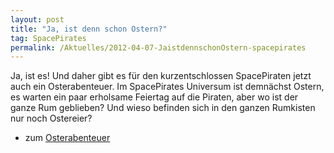 ```yaml
---
layout: post
title: "Ja, ist denn schon Ostern?"
tag: SpacePirates
permalink: /Aktuelles/2012-04-07-JaistdennschonOstern-spacepirates
---
```


Ja, ist es! Und daher gibt es für den kurzentschlossen SpacePiraten jetzt auch ein Osterabenteuer. Im SpacePirates Universum ist demnächst Ostern, es warten ein paar erholsame Feiertag auf die Piraten, aber wo ist der ganze Rum geblieben? Und wieso befinden sich in den ganzen Rumkisten nur noch Ostereier?

- zum [Osterabenteuer](https://spacepirates.jcgames.de/Abenteuer/Ostern/)
